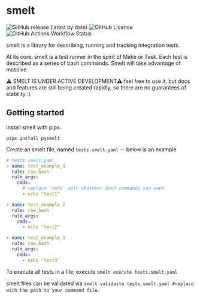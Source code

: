 # smelt

![GitHub release (latest by date)](https://img.shields.io/github/v/release/silogy-io/smelt)
![GitHub License](https://img.shields.io/github/license/silogy-io/smelt)
![GitHub Actions Workflow Status](https://img.shields.io/github/actions/workflow/status/silogy-io/smelt/postcommit.yml)

smelt is a library for describing, running and tracking integration tests.

At its core, smelt is a test runner in the spirit of Make or Task. Each test is described as a series of bash commands. Smelt will take advantage of massive

⚠️ SMELT IS UNDER ACTIVE DEVELOPMENT⚠️ feel free to use it, but docs and features are still being created rapidly, so there are no guarantees of stability :)

## Getting started

Install smelt with pipx:

```
pipx install pysmelt
```

Create an smelt file, named `tests.smelt.yaml` -- below is an example

```yaml
# tests.smelt.yaml
- name: test_example_1
  rule: raw_bash
  rule_args:
    cmds:
      # replace 'cmds' with whatever bash commands you want
      - echo "test1"

- name: test_example_2
  rule: raw_bash
  rule_args:
    cmds:
      - echo "test2"

- name: test_example_3
  rule: raw_bash
  rule_args:
    cmds:
      - echo "test3"
```

To execute all tests in a file, execute `smelt execute tests.smelt.yaml`

smelt files can be validated via `smelt validaite tests.smelt.yaml #replace with the path to your command file`.
